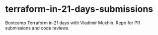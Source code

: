 # terraform-in-21-days-submissions
Bootcamp Terraform in 21 days with Vladimir Mukhin. Repo for PR submissions and code reviews. 
